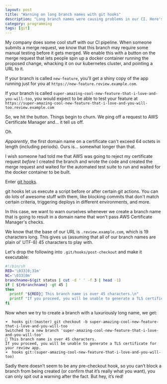 ```yaml
---
layout: post
title: "Warning on long branch names with git hooks"
description: "Long branch names were causing problems in our CI. Here's how to head them off at the pass."
category: programming
tags: [git]
---
```


My company does some cool stuff with our CI pipeline. When someone submits a merge request, we know that this branch may require some manual testing before it gets merged. We enable this with a button on the merge request that lets people spin up a docker container running the proposed change, whacking it on our kubernetes cluster, and pointing a URL to it.

If your branch is called `new-feature`, you'll get a shiny copy of the app running just for you at `https://new-feature.review.example.com`.

If your branch is called `super-amazing-cool-new-feature-that-i-love-and-you-will-too`, you would expect to be able to test your feature at `https://super-amazing-cool-new-feature-that-i-love-and-you-will-too.review.example.com`

So, we hit the button. Things begin to churn. We ping off a request to AWS Certificate Manager and... it tell us off.

Oh.

*Apparently*, the first domain name on a certificate can't exceed 64 octets in length (including periods). Ours is... somewhat longer than that.

I wish someone had told me that AWS was going to reject my certificate request *before* I created the branch and wrote the code and created the merge request and waited for the automated test suite to run and waited for the docker container to be built.

Enter [git hooks](https://githooks.com/).

git hooks let us execute a script before or after certain git actions. You can do lots of awesome stuff with them, like blocking commits that don't match certain criteria, triggering deploys in different environments, and more.

In this case, we want to warn ourselves whenever we create a branch name that is going to result in a domain name that won't pass AWS Certificate Manager's checks.

We know that the base of our URL is `.review.example.com`, which is 19 characters long. This gives us (assuming that all of our branch names are plain ol' UTF-8) 45 characters to play with.

Let's drop the following into `.git/hooks/post-checkout` and make it executable:

```bash
#!/bin/sh
RED='\033[0;31m'
NC='\033[0m'
branchname=$(git status | cut -d ' ' -f 3 | head -1)
if [ ${#branchname} -gt 45 ]
then
  printf "${RED}💩 This branch name is over 45 characters.\n"
  printf "If you proceed, you will be unable to generate a TLS certificate for your review app.${NC}\n"
fi
```

Now when we try to create a branch with a luxuriously long name, we get:

```
➜  hooks git:(master) git checkout -b super-amazing-cool-new-feature-that-i-love-and-you-will-too
Switched to a new branch 'super-amazing-cool-new-feature-that-i-love-and-you-will-too'
💩 This branch name is over 45 characters.
If you proceed, you will be unable to generate a TLS certificate for your review app.
➜  hooks git:(super-amazing-cool-new-feature-that-i-love-and-you-will-too)
```

Sadly there doesn’t seem to be any pre-checkout hook, so you can’t block a branch from being created (or confirm that it’s really what you want), you can only spit out a warning after the fact. But hey, it’s red!